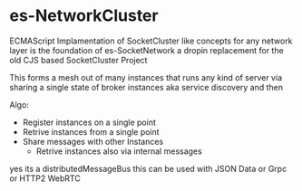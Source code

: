 # es-NetworkCluster
ECMAScript Implamentation of SocketCluster like concepts for any network layer is the foundation of es-SocketNetwork a dropin replacement for the old CJS based SocketCluster Project


This forms a mesh out of many instances that runs any kind of server via sharing a single state of broker instances aka service discovery and then 

Algo:
- Register instances on a single point
- Retrive instances from a single point
- Share messages with other Instances 
  - Retrive instances also via internal messages
  
yes its a distributedMessageBus this can be used with JSON Data or Grpc or HTTP2 WebRTC
